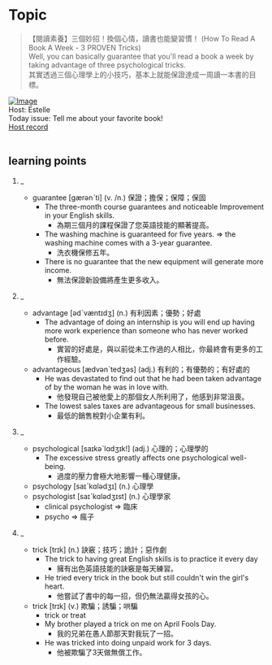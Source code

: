 # Topic

> 【閱讀素養】三個妙招！換個心情，讀書也能變習慣！ (How To Read A Book A Week - 3 PROVEN Tricks) <br>
> Well, you can basically guarantee that you'll read a book a week by taking advantage of three psychological tricks. <br>
> 其實透過三個心理學上的小技巧，基本上就能保證達成一周讀一本書的目標。 <br>

[![Image](https://cdn.voicetube.com/assets/thumbnails/TnWwDYbgweg.jpg)](https://www.youtube.com/embed/TnWwDYbgweg?rel=0&showinfo=0&cc_load_policy=0&controls=1&autoplay=1&iv_load_policy=3&playsinline=1&wmode=transparent&start=24&end=30&enablejsapi=1&origin=https://tw.voicetube.com&widgetid=1)<br>
Host: Estelle
<br>Today issue: Tell me about your favorite book!
<br>
[Host record](https://cdn.voicetube.com/tmp/everyday_records/1829099090644362/3415.mp3)
<br><br>
## learning points
1. _
	* guarantee  [gærənˋti] (v. /n.) 保證；擔保；保障；保固
		- The three-month course guarantees and noticeable Improvement in your English skills.
			+ 為期三個月的課程保證了您英語技能的顯著提高。
		- The washing machine is guaranteed for five years. => the washing machine comes with a 3-year guarantee.
			+ 洗衣機保修五年。
		- There is no guarantee that the new equipment will generate more income.
			+ 無法保證新設備將產生更多收入。

2. _
	* advantage  [ədˋvæntɪdʒ] (n.) 有利因素；優勢；好處
		- The advantage of doing an internship is you will end up having more work experience than someone who has never worked before.
			+ 實習的好處是，與以前從未工作過的人相比，你最終會有更多的工作經驗。
	* advantageous [ædvənˋtedʒəs] (adj.) 有利的；有優勢的；有好處的
		- He was devastated to find out that he had been taken advantage of by the woman he was in love with.
			+ 他發現自己被他愛上的那個女人所利用了，他感到非常沮喪。
		- The lowest sales taxes are advantageous for small businesses.
			+ 最低的銷售稅對小企業有利。

3. _
	* psychological  [saɪkəˋlɑdʒɪk!] (adj.) 心理的；心理學的
		- The excessive stress greatly affects one psychological well-being.
			+ 過度的壓力會極大地影響一種心理健康。
	* psychology  [saɪˋkɑlədʒɪ] (n.) 心理學
	* psychologist [saɪˋkɑlədʒɪst] (n.) 心理學家
		- clinical psychologist => 臨床
		- psycho => 瘋子

4. _
	* trick  [trɪk] (n.) 訣竅；技巧；詭計；惡作劇
		- The trick to having great English skills is to practice it every day
			+ 擁有出色英語技能的訣竅是每天練習。
		- He tried every trick in the book but still couldn't win the girl's heart.
			+ 他嘗試了書中的每一招，但仍無法贏得女孩的心。
	* trick  [trɪk] (v.) 欺騙；誘騙；哄騙
		- trick or treat
		- My brother played a trick on me on April Fools Day.
			+ 我的兄弟在愚人節那天對我玩了一招。
		- He was tricked into doing unpaid work for 3 days.
			+ 他被欺騙了3天做無償工作。
